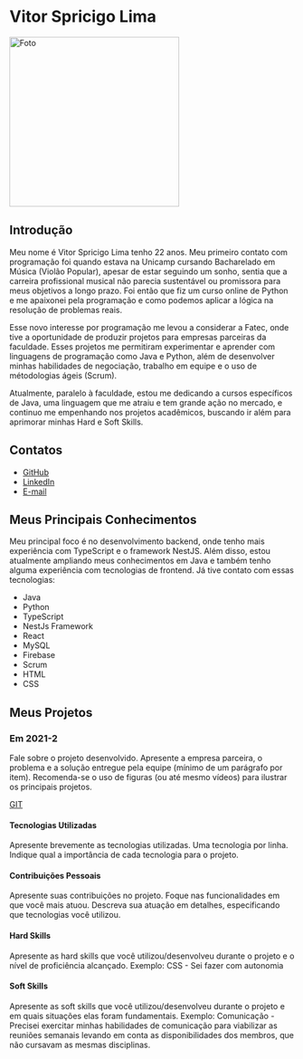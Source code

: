 # Vitor Spricigo Lima

<img src="https://i.imgur.com/yVSX6Og.jpeg" alt="Foto" width="300" height="300" />

## Introdução

Meu nome é Vitor Spricigo Lima tenho 22 anos. Meu primeiro contato com programação foi quando estava na Unicamp cursando Bacharelado em Música (Violão Popular), apesar de estar seguindo um sonho, sentia que a carreira profissional musical não parecia sustentável ou promissora para meus objetivos a longo prazo. Foi então que fiz um curso online de Python e me apaixonei pela programação e como podemos aplicar a lógica na resolução de problemas reais.

Esse novo interesse por programação me levou a considerar a Fatec, onde tive a oportunidade de produzir projetos para empresas parceiras da faculdade. Esses projetos me permitiram experimentar e aprender com linguagens de programação como Java e Python, além de desenvolver minhas habilidades de negociação, trabalho em equipe e o uso de métodologias ágeis (Scrum).

Atualmente, paralelo à faculdade, estou me dedicando a cursos específicos de Java, uma linguagem que me atraiu e tem grande ação no mercado, e continuo me empenhando nos projetos acadêmicos, buscando ir além para aprimorar minhas Hard e Soft Skills.

## Contatos
* [GitHub](https://github.com/lima2206)
* [LinkedIn](https://www.linkedin.com/in/lima2206)
* [E-mail](mailto:vitor.lima2206@gmail.com)

## Meus Principais Conhecimentos
Meu principal foco é no desenvolvimento backend, onde tenho mais experiência com TypeScript e o framework NestJS. Além disso, estou atualmente ampliando meus conhecimentos em Java e também tenho alguma experiência com tecnologias de frontend.
Já tive contato com essas tecnologias:
* Java
* Python
* TypeScript
* NestJs Framework
* React
* MySQL
* Firebase
* Scrum
* HTML
* CSS

## Meus Projetos

### Em 2021-2
Fale sobre o projeto desenvolvido. Apresente a empresa parceira, o problema e a solução entregue pela equipe (mínimo de um parágrafo por item). Recomenda-se o uso de figuras (ou até mesmo vídeos) para ilustrar os principais projetos.

[GIT](https://www.git.com)

#### Tecnologias Utilizadas
Apresente brevemente as tecnologias utilizadas. Uma tecnologia por linha. Indique qual a importância de cada tecnologia para o projeto.

#### Contribuições Pessoais
Apresente suas contribuições no projeto. Foque nas funcionalidades em que você mais atuou. Descreva sua atuação em detalhes, especificando que tecnologias você utilizou.

#### Hard Skills
Apresente as hard skills que você utilizou/desenvolveu durante o projeto e o nível de proficiência alcançado. Exemplo: CSS - Sei fazer com autonomia

#### Soft Skills
Apresente as soft skills que você utilizou/desenvolveu durante o projeto e em quais situações elas foram fundamentais. Exemplo: Comunicação - Precisei exercitar minhas habilidades de comunicação para viabilizar as reuniões semanais levando em conta as disponibilidades dos membros, que não cursavam as mesmas disciplinas.




<!-- ### Em 2021-2
Fale sobre o projeto desenvolvido. Apresente a empresa parceira, o problema e a solução entregue pela equipe (mínimo de um parágrafo por item). Recomenda-se o uso de figuras (ou até mesmo vídeos) para ilustrar os principais projetos.

[GIT](https://www.git.com)

#### Tecnologias Utilizadas
Apresente brevemente as tecnologias utilizadas. Uma tecnologia por linha. Indique qual a importância de cada tecnologia para o projeto.

#### Contribuições Pessoais
Apresente suas contribuições no projeto. Foque nas funcionalidades em que você mais atuou. Descreva sua atuação em detalhes, especificando que tecnologias você utilizou.

#### Hard Skills
Apresente as hard skills que você utilizou/desenvolveu durante o projeto e o nível de proficiência alcançado. Exemplo: CSS - Sei fazer com autonomia

#### Soft Skills
Apresente as soft skills que você utilizou/desenvolveu durante o projeto e em quais situações elas foram fundamentais. Exemplo: Comunicação - Precisei exercitar minhas habilidades de comunicação para viabilizar as reuniões semanais levando em conta as disponibilidades dos membros, que não cursavam as mesmas disciplinas.

### Em 2022-1
Mesmo formato

### Em 2022-2
Mesmo formato

### Em 2023-1
Mesmo formato

### Em 2023-2
Mesmo formato -->





